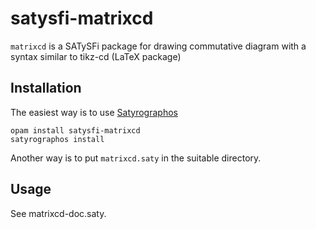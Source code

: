 # satysfi-matrixcd

`matrixcd` is a SATySFi package for drawing commutative diagram with a syntax similar to tikz-cd (LaTeX package)

## Installation
The easiest way is to use [Satyrographos](https://github.com/na4zagin3/satyrographos) 

```
opam install satysfi-matrixcd
satyrographos install
```

Another way is to put `matrixcd.saty` in the suitable directory.

## Usage
See matrixcd-doc.saty.
